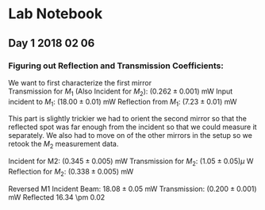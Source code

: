 # Lab Notebook 
## Day 1 2018 02 06
### Figuring out Reflection and Transmission Coefficients:

We want to first characterize the first mirror  
Transmission for $M_1$ (Also Incident for $M_2$): 
$(0.262 \pm 0.001)$ mW 
Input incident to $M_1$: 
$(18.00 \pm 0.01 )$ mW
Reflection from $M_1$: 
$(7.23 \pm 0.01)$ mW 

This part is slightly trickier we had to orient the second mirror so that the reflected spot was far enough from the incident so that we could measure it separately.  We also had to move on of the other mirrors in the setup so we retook the $M_2$ measurement data. 

Incident for M2:
$(0.345 \pm 0.005)$ mW 
Transmission for $M_2$:
$(1.05 \pm 0.05) \mu$ W 
Reflection for $M_2$:
$(0.338 \pm 0.005)$  mW

Reversed M1
Incident Beam:
$18.08 \pm 0.05$ mW
Transmission:
$(0.200 \pm 0.001 )$ mW
Reflected
16.34 \pm 0.02


<!--stackedit_data:
eyJoaXN0b3J5IjpbLTEwMzA0OTc3NDgsLTIwMTUzNjE4MSwtMj
A2NzUzMTc0MSwtNjMyNzYwNjc4LC0xMjkzNTIyNjQ0XX0=
-->